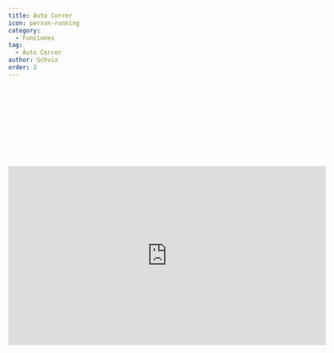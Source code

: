 ```yaml
---
title: Auto Correr
icon: person-running
category:
  - Funciones
tag:
  - Auto Correr
author: Schvis
order: 2
---
```


## <span style='color:white;'>Auto Correr mueve al personaje automaticamente hacia la dirección que esta mirando.</span>

## <span style='color:white;'>Video de Ejemplo:</span>

<iframe width="640" height="360" src="https://www.youtube.com/embed/BLDhPBMs7Es?list=PL5eI1Tb64p56g27qfYk7VuFTz4FK6YrKa" title="Korepi - Auto Run" frameborder="0" allow="accelerometer; autoplay; clipboard-write; encrypted-media; gyroscope; picture-in-picture; web-share" allowfullscreen></iframe>

